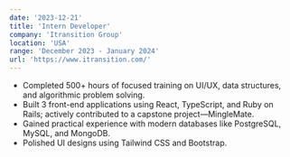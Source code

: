 ```yaml
---
date: '2023-12-21'
title: 'Intern Developer'
company: 'Itransition Group'
location: 'USA'
range: 'December 2023 - January 2024'
url: 'https://www.itransition.com/'
---
```


- Completed 500+ hours of focused training on UI/UX, data structures, and algorithmic problem solving.
- Built 3 front-end applications using React, TypeScript, and Ruby on Rails; actively contributed to a capstone project—MingleMate.
- Gained practical experience with modern databases like PostgreSQL, MySQL, and MongoDB.
- Polished UI designs using Tailwind CSS and Bootstrap.
